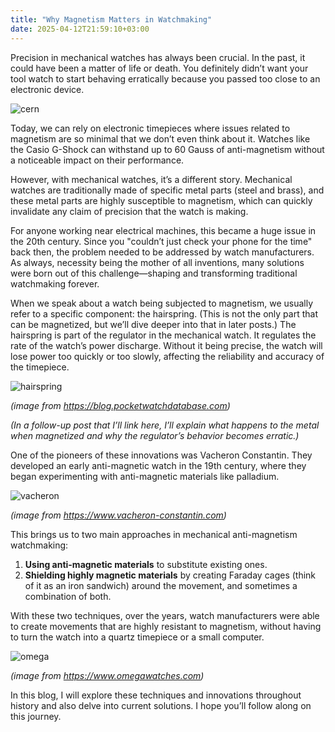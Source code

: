 ```yaml
---
title: "Why Magnetism Matters in Watchmaking"
date: 2025-04-12T21:59:10+03:00
---
```


Precision in mechanical watches has always been crucial. In the past, it could have been a matter of life or death. You definitely didn’t want your tool watch to start behaving erratically because you passed too close to an electronic device. 

![cern](/img/CERN.jpg)

Today, we can rely on electronic timepieces where issues related to magnetism are so minimal that we don’t even think about it. Watches like the Casio G-Shock can withstand up to 60 Gauss of anti-magnetism without a noticeable impact on their performance.

However, with mechanical watches, it’s a different story. Mechanical watches are traditionally made of specific metal parts (steel and brass), and these metal parts are highly susceptible to magnetism, which can quickly invalidate any claim of precision that the watch is making.

For anyone working near electrical machines, this became a huge issue in the 20th century. Since you "couldn’t just check your phone for the time" back then, the problem needed to be addressed by watch manufacturers. As always, necessity being the mother of all inventions, many solutions were born out of this challenge—shaping and transforming traditional watchmaking forever.

When we speak about a watch being subjected to magnetism, we usually refer to a specific component: the hairspring. (This is not the only part that can be magnetized, but we’ll dive deeper into that in later posts.) The hairspring is part of the regulator in the mechanical watch. It regulates the rate of the watch’s power discharge. Without it being precise, the watch will lose power too quickly or too slowly, affecting the reliability and accuracy of the timepiece.

![hairspring](/img/out.jpg)

*(image from https://blog.pocketwatchdatabase.com)*

*(In a follow-up post that I’ll link here, I’ll explain what happens to the metal when magnetized and why the regulator’s behavior becomes erratic.)*

One of the pioneers of these innovations was Vacheron Constantin. They developed an early anti-magnetic watch in the 19th century, where they began experimenting with anti-magnetic materials like palladium.

![vacheron](/img/vacheron.png)

*(image from https://www.vacheron-constantin.com)*

This brings us to two main approaches in mechanical anti-magnetism watchmaking: 
1. **Using anti-magnetic materials** to substitute existing ones.
2. **Shielding highly magnetic materials** by creating Faraday cages (think of it as an iron sandwich) around the movement, and sometimes a combination of both.

With these two techniques, over the years, watch manufacturers were able to create movements that are highly resistant to magnetism, without having to turn the watch into a quartz timepiece or a small computer.

![omega](/img/omega.jpg)

*(image from https://www.omegawatches.com)*

In this blog, I will explore these techniques and innovations throughout history and also delve into current solutions. I hope you’ll follow along on this journey.
